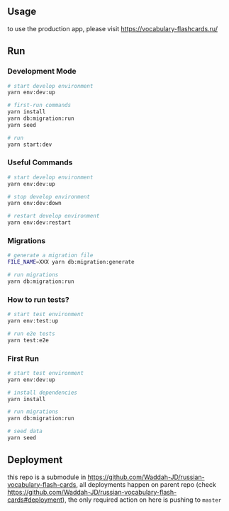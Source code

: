## Usage

to use the production app, please visit https://vocabulary-flashcards.ru/

## Run

### Development Mode

```bash
# start develop environment
yarn env:dev:up

# first-run commands
yarn install
yarn db:migration:run
yarn seed

# run
yarn start:dev
```

### Useful Commands

```bash
# start develop environment
yarn env:dev:up

# stop develop environment
yarn env:dev:down

# restart develop environment
yarn env:dev:restart
```

### Migrations

```bash
# generate a migration file
FILE_NAME=XXX yarn db:migration:generate

# run migrations
yarn db:migration:run
```

### How to run tests?

```bash
# start test environment
yarn env:test:up

# run e2e tests
yarn test:e2e
```

### First Run

```bash
# start test environment
yarn env:dev:up

# install dependencies
yarn install

# run migrations
yarn db:migration:run

# seed data
yarn seed
```

## Deployment

this repo is a submodule in https://github.com/Waddah-JD/russian-vocabulary-flash-cards, all deployments happen on parent repo (check https://github.com/Waddah-JD/russian-vocabulary-flash-cards#deployment), the only required action on here is pushing to `master`
